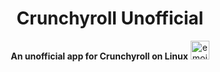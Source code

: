<h1 align="center">Crunchyroll Unofficial</h1>
<p align="center">
  <strong>An unofficial app for Crunchyroll on Linux</strong> <img src="https://github.com/user-attachments/assets/8acc53a4-be94-4840-8c9f-64a29a57f271" width="30" height="30" alt="emoji">
</p>


